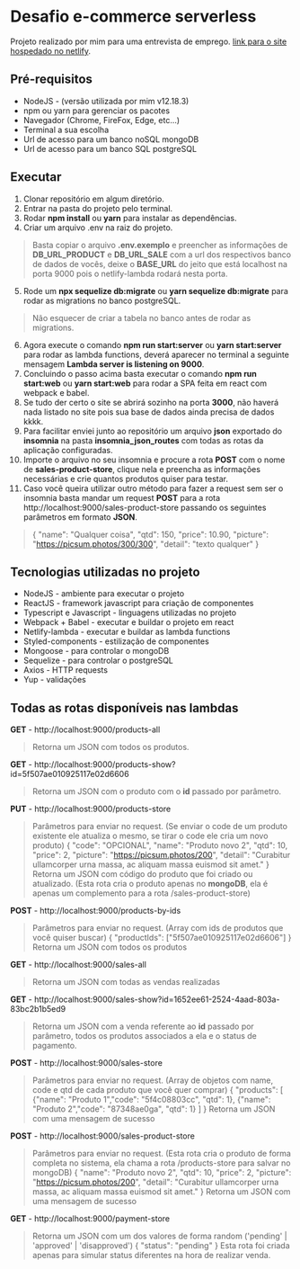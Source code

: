 # Desafio e-commerce serverless

Projeto realizado por mim para uma entrevista de emprego. [link para o site hospedado no netlify](https://modest-banach-4de146.netlify.app/).


## Pré-requisitos

* NodeJS - (versão utilizada por mim v12.18.3)
* npm ou yarn para gerenciar os pacotes
* Navegador (Chrome, FireFox, Edge, etc...)
* Terminal a sua escolha
* Url de acesso para um banco noSQL mongoDB
* Url de acesso para um banco SQL postgreSQL

## Executar

1. Clonar repositório em algum diretório.
2. Entrar na pasta do projeto pelo terminal.
3. Rodar **npm install** ou **yarn** para instalar as dependências.
4. Criar um arquivo .env na raiz do projeto.
>Basta copiar o arquivo **.env.exemplo** e preencher as informações de **DB_URL_PRODUCT** e **DB_URL_SALE** com a url dos respectivos banco de dados de vocês, deixe o **BASE_URL** do jeito que está localhost na porta 9000 pois o netlify-lambda rodará nesta porta.
5. Rode um **npx sequelize db:migrate** ou **yarn sequelize db:migrate** para rodar as migrations no banco postgreSQL.
> Não esquecer de criar a tabela no banco antes de rodar as migrations.
6. Agora execute o comando **npm run start:server** ou **yarn start:server** para rodar as lambda functions, deverá aparecer no terminal a seguinte mensagem **Lambda server is listening on 9000**.
7. Concluindo o passo acima basta executar o comando **npm run start:web** ou **yarn start:web** para rodar a SPA feita em react com webpack e babel.
8. Se tudo der certo o site se abrirá sozinho na porta **3000**, não haverá nada listado no site pois sua base de dados ainda precisa de dados kkkk.
9. Para facilitar enviei junto ao repositório um arquivo **json** exportado do **insomnia** na pasta **insomnia_json_routes** com todas as rotas da aplicação configuradas.
10. Importe o arquivo no seu insomnia e procure a rota **POST** com o nome de **sales-product-store**, clique nela e preencha as informações necessárias e crie quantos produtos quiser para testar.
11. Caso você queira utilizar outro método para fazer a request sem ser o insomnia basta mandar um request **POST** para a rota http://localhost:9000/sales-product-store passando os seguintes parâmetros em formato **JSON**.
> {
    "name": "Qualquer coisa",
    "qtd": 150,
    "price": 10.90,
    "picture": "https://picsum.photos/300/300",
    "detail": "texto qualquer"
}

## Tecnologias utilizadas no projeto
* NodeJS - ambiente para executar o projeto
* ReactJS - framework javascript para criação de componentes
* Typescript e Javascript - linguagens utilizadas no projeto
* Webpack + Babel - executar e buildar o projeto em react
* Netlify-lambda - executar e buildar as lambda functions
* Styled-components - estilização de componentes
* Mongoose - para controlar o mongoDB
* Sequelize - para controlar o postgreSQL
* Axios - HTTP requests
* Yup - validações

## Todas as rotas disponíveis nas lambdas

**GET** - http://localhost:9000/products-all
> Retorna um JSON com todos os produtos.

**GET** - http://localhost:9000/products-show?id=5f507ae010925117e02d6606
> Retorna um JSON com o produto com o **id** passado por parâmetro.

**PUT** - http://localhost:9000/products-store
> Parâmetros para enviar no request. (Se enviar o code de um produto existente ele atualiza o mesmo, se tirar o code ele cria um novo produto)
> {
		"code": "OPCIONAL",
    "name": "Produto novo 2",
    "qtd": 10,
    "price": 2,
    "picture": "https://picsum.photos/200",
    "detail": "Curabitur ullamcorper urna massa, ac aliquam massa euismod sit amet."
}
> Retorna um JSON com código do produto que foi criado ou atualizado. (Esta rota cria o produto apenas no **mongoDB**, ela é apenas um complemento para a rota /sales-product-store)

**POST** - http://localhost:9000/products-by-ids
> Parâmetros para enviar no request. (Array com ids de produtos que você quiser buscar)
> {
		"productIds": ["5f507ae010925117e02d6606"]
}
> Retorna um JSON com todos os produtos

**GET** - http://localhost:9000/sales-all
> Retorna um JSON com todas as vendas realizadas

**GET** - http://localhost:9000/sales-show?id=1652ee61-2524-4aad-803a-83bc2b1b5ed9
>  Retorna um JSON com a venda referente ao **id** passado por parâmetro, todos os produtos associados a ela e o status de pagamento.

**POST** - http://localhost:9000/sales-store
> Parâmetros para enviar no request. (Array de objetos com name, code e qtd de cada produto que você quer comprar)
> {
	"products": [
		{"name": "Produto 1","code": "5f4c08803cc", "qtd": 1},
		{"name": "Produto 2","code": "87348ae0ga", "qtd": 1}
	]
}
> Retorna um JSON com uma mensagem de sucesso

**POST** - http://localhost:9000/sales-product-store
> Parâmetros para enviar no request. (Esta rota cria o produto de forma completa no sistema, ela chama a rota /products-store para salvar no mongoDB)
> {
    "name": "Produto novo 2",
    "qtd": 10,
    "price": 2,
    "picture": "https://picsum.photos/200",
    "detail": "Curabitur ullamcorper urna massa, ac aliquam massa euismod sit amet."
}
> Retorna um JSON com uma mensagem de sucesso

**GET** - http://localhost:9000/payment-store
> Retorna um JSON com um dos valores de forma random ('pending' | 'approved' | 'disapproved')
> {
  "status": "pending"
}
> Esta rota foi criada apenas para simular status diferentes na hora de realizar venda.
